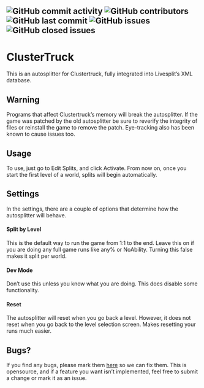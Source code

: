 ![GitHub commit activity](https://img.shields.io/github/commit-activity/m/happyrobot33/Autosplitters?style=for-the-badge)
![GitHub contributors](https://img.shields.io/github/contributors/Happyrobot33/Autosplitters?style=for-the-badge)
![GitHub last commit](https://img.shields.io/github/last-commit/Happyrobot33/Autosplitters?style=for-the-badge)
![GitHub issues](https://img.shields.io/github/issues-raw/Happyrobot33/Autosplitters?style=for-the-badge)
![GitHub closed issues](https://img.shields.io/github/issues-closed-raw/Happyrobot33/Autosplitters?style=for-the-badge)
---
# ClusterTruck
This is an autosplitter for Clustertruck, fully integrated into Livesplit’s XML database.
## Warning
Programs that affect Clustertruck’s memory will break the autosplitter. If the game was patched by the old autosplitter be sure to reverify the integrity of files or reinstall the game to remove the patch. Eye-tracking also has been known to cause issues too.
## Usage
To use, just go to Edit Splits, and click Activate. From now on, once you start the first level of a world, splits will begin automatically. 
## Settings
In the settings, there are a couple of options that determine how the autosplitter will behave.
#### Split by Level
This is the default way to run the game from 1:1 to the end. Leave this on if you are doing any full game runs like any% or NoAbility.
Turning this false makes it split per world.
#### Dev Mode
Don’t use this unless you know what you are doing. This does disable some functionality.
#### Reset
The autosplitter will reset when you go back a level. However, it does not reset when you go back to the level selection screen. Makes resetting your runs much easier.
## Bugs?
If you find any bugs, please mark them [here](https://github.com/Happyrobot33/Autosplitters/issues/new) so we can fix them. This is opensource, and if a feature you want isn’t implemented, feel free to submit a change or mark it as an issue.

